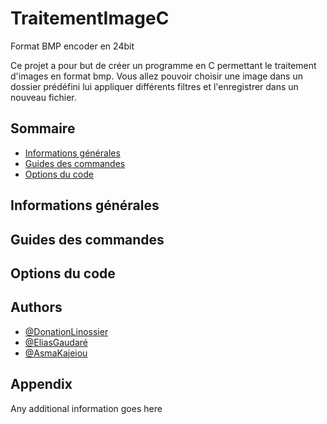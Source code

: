# TraitementImageC

Format BMP encoder en 24bit 

Ce projet a pour but de créer un programme en C permettant le traitement d'images en format bmp. Vous allez pouvoir choisir une image dans un dossier prédéfini lui appliquer différents filtres et l'enregistrer dans un nouveau fichier.

## Sommaire


* [Informations générales](#general-info)
* [Guides des commandes](#technologies)
* [Options du code](#setup)
## Informations générales
## Guides des commandes
## Options du code
## Authors

- [@DonationLinossier](https://www.github.com/DonatienLinossier)
- [@EliasGaudaré](https://www.github.com/Eliasgdr)
- [@AsmaKajeiou](https://www.github.com/asmakaj)



## Appendix

Any additional information goes here

